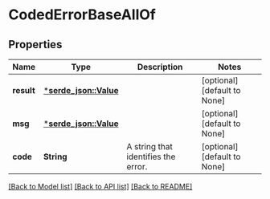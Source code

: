 # CodedErrorBaseAllOf

## Properties
Name | Type | Description | Notes
------------ | ------------- | ------------- | -------------
**result** | [***serde_json::Value**](.md) |  | [optional] [default to None]
**msg** | [***serde_json::Value**](.md) |  | [optional] [default to None]
**code** | **String** | A string that identifies the error.  | [optional] [default to None]

[[Back to Model list]](../README.md#documentation-for-models) [[Back to API list]](../README.md#documentation-for-api-endpoints) [[Back to README]](../README.md)


